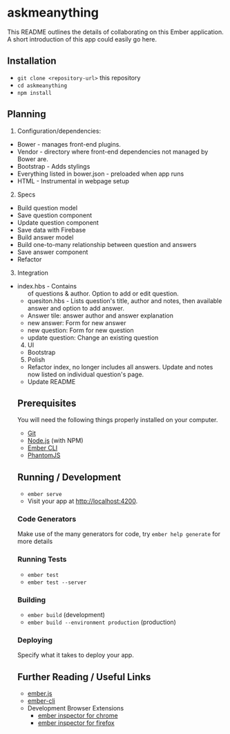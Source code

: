 # askmeanything

This README outlines the details of collaborating on this Ember application.
A short introduction of this app could easily go here.

## Installation

* `git clone <repository-url>` this repository
* `cd askmeanything`
* `npm install`

## Planning

1. Configuration/dependencies:
* Bower - manages front-end plugins.
* Vendor - directory where front-end dependencies not managed by Bower are.
* Bootstrap - Adds stylings
* Everything listed in bower.json - preloaded when app runs
* HTML - Instrumental in webpage setup

2. Specs
  * Build question model
  * Save question component
  * Update question component
  * Save data with Firebase
  * Build answer model
  * Build one-to-many relationship between question and answers
  * Save answer component
  * Refactor

3. Integration
  * index.hbs - Contains <ul> of questions & author. Option to add or edit question.
  * quesiton.hbs - Lists question's title, author and notes, then available answer and option to add answer.
  * Answer tile: answer author and answer explanation
  * new answer: Form for new answer
  * new question: Form for new question
  * update question: Change an existing question

4. UI
  * Bootstrap

5. Polish
  * Refactor index, no longer includes all answers. Update and notes now listed on individual question's page.
  * Update README


## Prerequisites

You will need the following things properly installed on your computer.

* [Git](https://git-scm.com/)
* [Node.js](https://nodejs.org/) (with NPM)
* [Ember CLI](https://ember-cli.com/)
* [PhantomJS](http://phantomjs.org/)

## Running / Development

* `ember serve`
* Visit your app at [http://localhost:4200](http://localhost:4200).

### Code Generators

Make use of the many generators for code, try `ember help generate` for more details

### Running Tests

* `ember test`
* `ember test --server`

### Building

* `ember build` (development)
* `ember build --environment production` (production)

### Deploying

Specify what it takes to deploy your app.

## Further Reading / Useful Links

* [ember.js](http://emberjs.com/)
* [ember-cli](https://ember-cli.com/)
* Development Browser Extensions
  * [ember inspector for chrome](https://chrome.google.com/webstore/detail/ember-inspector/bmdblncegkenkacieihfhpjfppoconhi)
  * [ember inspector for firefox](https://addons.mozilla.org/en-US/firefox/addon/ember-inspector/)
